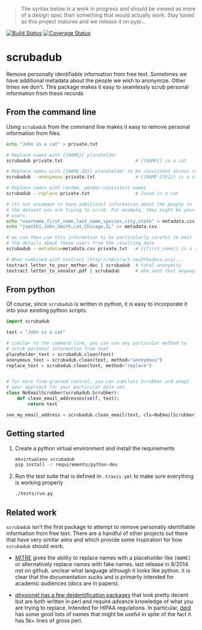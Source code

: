 > The syntax below is a work in progress and should be viewed as more
> of a design spec than something that would actually work. Stay tuned
> as this project matures and we release it on pypi...

[![Build Status](https://travis-ci.org/deanmalmgren/scrubadub.svg?branch=master)](https://travis-ci.org/deanmalmgren/scrubadub)
[![Coverage Status](https://coveralls.io/repos/deanmalmgren/scrubadub/badge.svg)](https://coveralls.io/r/deanmalmgren/scrubadub)

# scrubadub

Remove personally identifiable information from free text. Sometimes
we have additional metadata about the people we wish to
anonymize. Other times we don't. This package makes it easy to
seamlessly scrub personal information from these records


## From the command line

Using `scrubadub` from the command line makes it easy to remove
personal information from files.

```sh
echo "John is a cat" > private.txt

# Replace names with {{NAME}} placeholder
scrubadub private.txt                           # {{NAME}} is a cat

# Replace names with {{NAME-ID}} placeholder to be consistent across records
scrubadub --anonymous private.txt               # {{NAME-2351}} is a cat

# Replace names with random, gender-consistent names
scrubadub --replace private.txt                 # Jason is a cat

# its not uncommon to have additional information about the people in
# the dataset you are trying to scrub. For example, they might be your
# users.
echo "username,first_name,last_name,species,city,state" > metadata.csv
echo "jsmith1,John,Smith,cat,Chicago,IL" >> metadata.csv

# we can then use this information to be particularly careful to omit
# the details about these users from the resulting data
scrubadub --metadata=metadata.csv private.txt   # {{first_name}} is a {{species}}

# When combined with textract (http://textract.readthedocs.org)...
textract letter_to_your_mother.doc | scrubadub  # total anonymity
textract letter_to_senator.pdf | scrubadub      # who sent that anyway?
```

## From python

Of course, since `scrubadub` is written in python, it is easy to
incorporate it into your existing python scripts.

```python
import scrubadub

text = "John is a cat"

# similar to the command line, you can use any particular method to
# scrub personal information from text
placeholder_text = scrubadub.clean(text)
anonymous_text = scrubadub.clean(text, method="anonymous")
replace_text = scrubadub.clean(text, method="replace")


# for more fine-grained control, you can subclass Scrubber and adapt
# your approach for your particular data set.
class NoEmailScrubber(scrubadub.Scrubber):
	def clean_email_addresses(self, text):
		return text

see_my_email_address = scrubadub.clean_email(text, cls=NoEmailScrubber)
```


## Getting started

1. Create a python virtual environment and install the requirements

    ```sh
    mkvirtualenv scrubadub
    pip install -r requirements/python-dev
    ```

2. Run the test suite that is defined in `.travis.yml` to make sure
   everything is working properly

    ```sh
	./tests/run.py
	```


## Related work

`scrubadub` isn't the first package to attempt to remove personally
identifiable information from free text. There are a handful of other
projects out there that have very similar aims and which provide some
inspiration for how `scrubadub` should work.

- [MITRE](http://mist-deid.sourceforge.net/) gives the
    ability to replace names with a placeholder like `[NAME]` or alternatively
    replace names with fake names. last release in 8/2014. not on github.
    unclear what language although it looks like python. it is clear that the
    documentation sucks and is primarily intended for academic audiences (docs
    are in papers).

- [physionet has a few deidentification
    packages](http://www.physionet.org/physiotools/software-index.shtml#deid)
    that look pretty decent but are both written in perl and require advance
    knowledge of what you are trying to replace. Intended for HIPAA regulations.
    In particular, [deid](http://www.physionet.org/physiotools/deid/) has some
    good lists of names that might be useful in spite of the fact it has 5k+
    lines of gross perl.
